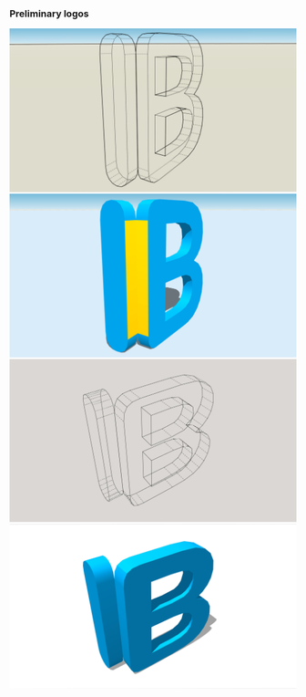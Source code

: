### Preliminary logos
![](images/Preliminary/2678260078-2.jpg)
![](images/Preliminary/1422768797-1.jpg)
![](images/Preliminary/1404539453-4.jpg)
![](images/Preliminary/658936020-3.jpg)
